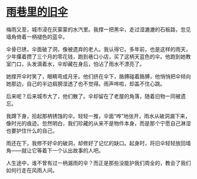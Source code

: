 # [雨巷里的旧伞](https://hoo.be/meiridasaisai)
梅雨又至，城市浸在灰蒙蒙的水汽里。我撑一把黑伞，走过湿漉漉的石板路，忽见墙角倚着一柄褪色的蓝伞。

伞骨已锈，伞面破了洞，像被遗弃的老人。我认得它。多年前，也是这样的雨天，少年攥着攒了三个月的零花钱，跑到巷口小店，买了这柄天蓝色的伞。他跑到她教室门口，头发滴着水，伞却藏在身后，怕沾了雨水不漂亮了。

她撑开伞时笑了，眼睛弯成月牙。他们挤在伞下，胳膊碰着胳膊，他悄悄把伞倾向她那边，自己的半边肩膀湿透了也不觉得。雨声哗啦，却盖不住心跳。

后来呢？后来城市大了，他们散了。伞却留在了老屋的角落，随着旧物一同被遗忘。

我蹲下身，拾起那柄锈蚀的伞。轻轻一推，伞面“哗”地张开，雨水从破洞漏下来，像时光的痕迹。忽然明白，我们珍藏的从来不是物件本身，而是那个宁愿自己淋湿也要护住什么的自己。

雨还在下，我修不好伞的破洞，却修好了记忆的缺口。起身时，将旧伞轻轻放回墙角——就让它等着下一个认出故事的人吧。

人生途中，谁不曾有过一柄漏雨的伞？而正是那些没能护我们周全的，教会了我们如何行走在风雨人间。
